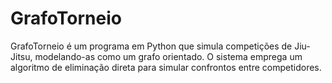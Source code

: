 # GrafoTorneio
GrafoTorneio é um programa em Python que simula competições de Jiu-Jitsu, modelando-as como um grafo orientado. O sistema emprega um algoritmo de eliminação direta para simular confrontos entre competidores.
